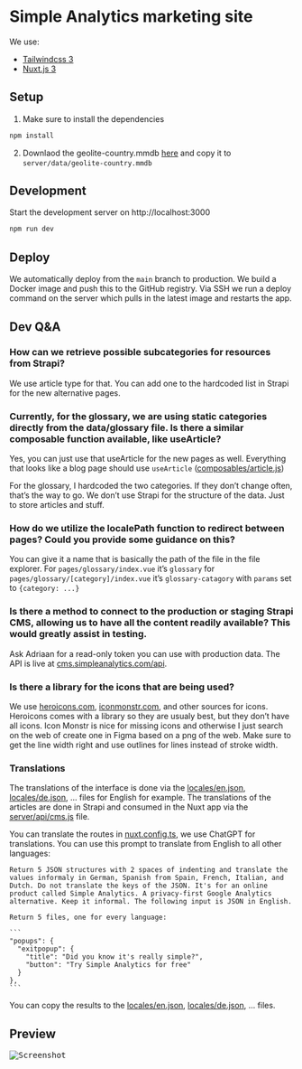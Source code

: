 # Simple Analytics marketing site

We use:

- [Tailwindcss 3](https://tailwindcss.com/docs/utility-first)
- [Nuxt.js 3](https://v3.nuxtjs.org)

## Setup

1. Make sure to install the dependencies

```bash
npm install
```

2. Downlaod the geolite-country.mmdb [here](https://assets.simpleanalytics.com/files/2022-05-17-geolite-country.mmdb) and copy it to `server/data/geolite-country.mmdb`

## Development

Start the development server on http://localhost:3000

```bash
npm run dev
```

## Deploy

We automatically deploy from the `main` branch to production. We build a Docker image and push this to the GitHub registry. Via SSH we run a deploy command on the server which pulls in the latest image and restarts the app.

## Dev Q&A

### How can we retrieve possible subcategories for resources from Strapi?

We use article type for that. You can add one to the hardcoded list in Strapi for the new alternative pages.

### Currently, for the glossary, we are using static categories directly from the data/glossary file. Is there a similar composable function available, like useArticle?

Yes, you can just use that useArticle for the new pages as well. Everything that looks like a blog page should use `useArticle` ([composables/article.js](composables/article.js))

For the glossary, I hardcoded the two categories. If they don’t change often, that’s the way to go. We don’t use Strapi for the structure of the data. Just to store articles and stuff.

### How do we utilize the localePath function to redirect between pages? Could you provide some guidance on this?

You can give it a name that is basically the path of the file in the file explorer. For `pages/glossary/index.vue` it’s `glossary` for `pages/glossary/[category]/index.vue` it’s `glossary-catagory` with `params` set to `{category: ...}`

### Is there a method to connect to the production or staging Strapi CMS, allowing us to have all the content readily available? This would greatly assist in testing.

Ask Adriaan for a read-only token you can use with production data. The API is live at [cms.simpleanalytics.com/api](https://cms.simpleanalytics.com/api).

### Is there a library for the icons that are being used?

We use [heroicons.com](https://heroicons.com), [iconmonstr.com](https://iconmonstr.com), and other sources for icons. Heroicons comes with a library so they are usualy best, but they don’t have all icons. Icon Monstr is nice for missing icons and otherwise I just search on the web of create one in Figma based on a png of the web. Make sure to get the line width right and use outlines for lines instead of stroke width.

### Translations

The translations of the interface is done via the [locales/en.json](locales/en.json), [locales/de.json](locales/de.json), ... files for English for example. The translations of the articles are done in Strapi and consumed in the Nuxt app via the [server/api/cms.js](server/api/cms.js) file.

You can translate the routes in [nuxt.config.ts](nuxt.config.ts), we use ChatGPT for translations. You can use this prompt to translate from English to all other languages:

````
Return 5 JSON structures with 2 spaces of indenting and translate the values informaly in German, Spanish from Spain, French, Italian, and Dutch. Do not translate the keys of the JSON. It's for an online product called Simple Analytics. A privacy-first Google Analytics alternative. Keep it informal. The following input is JSON in English.

Return 5 files, one for every language:

```
"popups": {
  "exitpopup": {
    "title": "Did you know it's really simple?",
    "button": "Try Simple Analytics for free"
  }
},
```
````

You can copy the results to the [locales/en.json](locales/en.json), [locales/de.json](locales/de.json), ... files.

## Preview

<kbd><img alt="Screenshot" src="https://user-images.githubusercontent.com/1079135/162253493-031329a4-8951-4596-b16e-f8dc2516b27e.png"></kbd>
